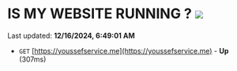# IS MY WEBSITE RUNNING ? [![](https://img.shields.io/static/v1?label=Sponsor&message=%E2%9D%A4&logo=GitHub&color=%23fe8e86)](https://github.com/sponsors/Youssef-Lehmam)

Last updated: **12/16/2024, 6:49:01 AM**

- `GET` [https://youssefservice.me](https://youssefservice.me) - **Up** (307ms)

